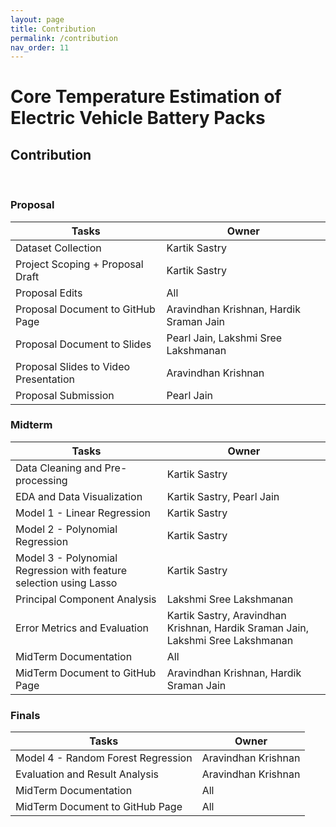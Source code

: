 ```yaml
---
layout: page
title: Contribution
permalink: /contribution
nav_order: 11
---
```


# Core Temperature Estimation of Electric Vehicle Battery Packs

## Contribution
<br/>


### Proposal

| Tasks                                 | Owner                                       |
| -----------------------------------   | ------------------------------------------- |
| Dataset Collection                    | Kartik Sastry                               |
| Project Scoping + Proposal Draft      | Kartik Sastry                               |
| Proposal Edits                        | All                                         |
| Proposal Document to GitHub Page      | Aravindhan Krishnan, Hardik Sraman Jain     |
| Proposal Document to Slides           | Pearl Jain, Lakshmi Sree Lakshmanan         |
| Proposal Slides to Video Presentation | Aravindhan Krishnan                         |
| Proposal Submission                   | Pearl Jain                                  |

### Midterm

| Tasks                                                              | Owner                                                                           |
| ------------------------------------------------------------------ | ------------------------------------------------------------------------------- |
| Data Cleaning and Pre-processing                                   | Kartik Sastry                                                                   |
| EDA and Data Visualization                                         | Kartik Sastry, Pearl Jain                                                       |
| Model 1 - Linear Regression                                        | Kartik Sastry                                                                   |
| Model 2 - Polynomial Regression                                    | Kartik Sastry                                                                   |
| Model 3 - Polynomial Regression with feature selection using Lasso | Kartik Sastry                                                                   |
| Principal Component Analysis                                       | Lakshmi Sree Lakshmanan                                                         |
| Error Metrics and Evaluation                                       | Kartik Sastry, Aravindhan Krishnan, Hardik Sraman Jain, Lakshmi Sree Lakshmanan |
| MidTerm Documentation                                              | All                                                                             |
| MidTerm Document to GitHub Page                                    | Aravindhan Krishnan, Hardik Sraman Jain                                         |

### Finals

| Tasks                              | Owner               |
| ---------------------------------- | ------------------- |
| Model 4 - Random Forest Regression | Aravindhan Krishnan |
| Evaluation and Result Analysis     | Aravindhan Krishnan |
| MidTerm Documentation              | All                 |
| MidTerm Document to GitHub Page    | All                 |
